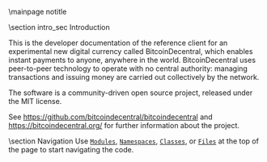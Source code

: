 \mainpage notitle

\section intro_sec Introduction

This is the developer documentation of the reference client for an experimental new digital currency called BitcoinDecentral,
which enables instant payments to anyone, anywhere in the world. BitcoinDecentral uses peer-to-peer technology to operate
with no central authority: managing transactions and issuing money are carried out collectively by the network.

The software is a community-driven open source project, released under the MIT license.

See https://github.com/bitcoindecentral/bitcoindecentral and https://bitcoindecentral.org/ for further information about the project.

\section Navigation
Use <a href="modules.html"><code>Modules</code></a>, <a href="namespaces.html"><code>Namespaces</code></a>, <a href="classes.html"><code>Classes</code></a>, or <a href="files.html"><code>Files</code></a> at the top of the page to start navigating the code.

